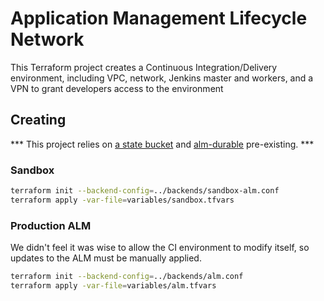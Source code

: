 # Application Management Lifecycle Network

This Terraform project creates a Continuous Integration/Delivery environment,
including VPC, network, Jenkins master and workers, and a VPN to grant developers access to the environment

## Creating

*** This project relies on [a state bucket](../bootstrap/README.md) and [alm-durable](../alm-durable/README.md) pre-existing. ***

### Sandbox

```bash
terraform init --backend-config=../backends/sandbox-alm.conf
terraform apply -var-file=variables/sandbox.tfvars
```

### Production ALM

We didn't feel it was wise to allow the CI environment to modify itself,
so updates to the ALM must be manually applied.

```bash
terraform init --backend-config=../backends/alm.conf
terraform apply -var-file=variables/alm.tfvars
```
